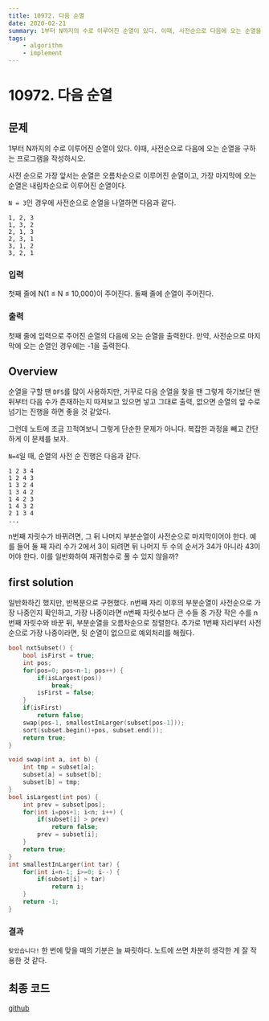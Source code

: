 ```yaml
---
title: 10972. 다음 순열
date: 2020-02-21
summary: 1부터 N까지의 수로 이루어진 순열이 있다. 이때, 사전순으로 다음에 오는 순열을 구하는 프로그램을 작성하시오.
tags:
    - algorithm
    - implement
---
```

# 10972. 다음 순열
## 문제
1부터 N까지의 수로 이루어진 순열이 있다. 이때, 사전순으로 다음에 오는 순열을 구하는 프로그램을 작성하시오.

사전 순으로 가장 앞서는 순열은 오름차순으로 이루어진 순열이고, 가장 마지막에 오는 순열은 내림차순으로 이루어진 순열이다.

`N = 3`인 경우에 사전순으로 순열을 나열하면 다음과 같다.
```
1, 2, 3
1, 3, 2
2, 1, 3
2, 3, 1
3, 1, 2
3, 2, 1
```
### 입력
첫째 줄에 N(1 ≤ N ≤ 10,000)이 주어진다. 둘째 줄에 순열이 주어진다.
### 출력
첫째 줄에 입력으로 주어진 순열의 다음에 오는 순열을 출력한다. 만약, 사전순으로 마지막에 오는 순열인 경우에는 -1을 출력한다.

## Overview

순열을 구할 땐 `DFS`를 많이 사용하지만, 거꾸로 다음 순열을 찾을 땐 그렇게 하기보단 맨 뒤부터 다음 수가 존재하는지 따져보고 있으면 넣고 그대로 출력, 없으면 순열의 앞 수로 넘기는 진행을 하면 좋을 것 같았다. 

그런데 노트에 조금 끄적여보니 그렇게 단순한 문제가 아니다. 복잡한 과정을 빼고 간단하게 이 문제를 보자.

`N=4`일 때, 순열의 사전 순 진행은 다음과 같다.
```
1 2 3 4
1 2 4 3
1 3 2 4
1 3 4 2
1 4 2 3
1 4 3 2
2 1 3 4
...
```

n번째 자릿수가 바뀌려면, 그 뒤 나머지 부분순열이 사전순으로 마지막이어야 한다. 예를 들어 둘 째 자리 수가 2에서 3이 되려면 뒤 나머지 두 수의 순서가 34가 아니라 43이어야 한다. 이를 일반화하여 재귀함수로 풀 수 있지 않을까?

## first solution

일반화하긴 했지만, 반복문으로 구현했다. n번째 자리 이후의 부분순열이 사전순으로 가장 나중인지 확인하고, 가장 나중이라면 n번째 자릿수보다 큰 수들 중 가장 작은 수를 n번째 자릿수와 바꾼 뒤, 부분순열을 오름차순으로 정렬한다. 추가로 1번째 자리부터 사전순으로 가장 나중이라면, 뒷 순열이 없으므로 예외처리를 해줬다.
```cpp
bool nxtSubset() {
    bool isFirst = true;
    int pos;
    for(pos=0; pos<n-1; pos++) {
        if(isLargest(pos))
            break;
        isFirst = false;
    }
    if(isFirst)
        return false;
    swap(pos-1, smallestInLarger(subset[pos-1]));
    sort(subset.begin()+pos, subset.end());
    return true;
}

void swap(int a, int b) {
    int tmp = subset[a];
    subset[a] = subset[b];
    subset[b] = tmp;
}
bool isLargest(int pos) {
    int prev = subset[pos];
    for(int i=pos+1; i<n; i++) {
        if(subset[i] > prev)
            return false;
        prev = subset[i];
    }
    return true;
}
int smallestInLarger(int tar) {
    for(int i=n-1; i>=0; i--) {
        if(subset[i] > tar)
            return i;
    }
    return -1;
}
```
### 결과

`맞았습니다!`
한 번에 맞을 때의 기분은 늘 짜릿하다. 노트에 쓰면 차분히 생각한 게 잘 작용한 것 같다.

## 최종 코드

[github](https://github.com/shinjawkwang/bojPractice/blob/master/math/10972.cpp)